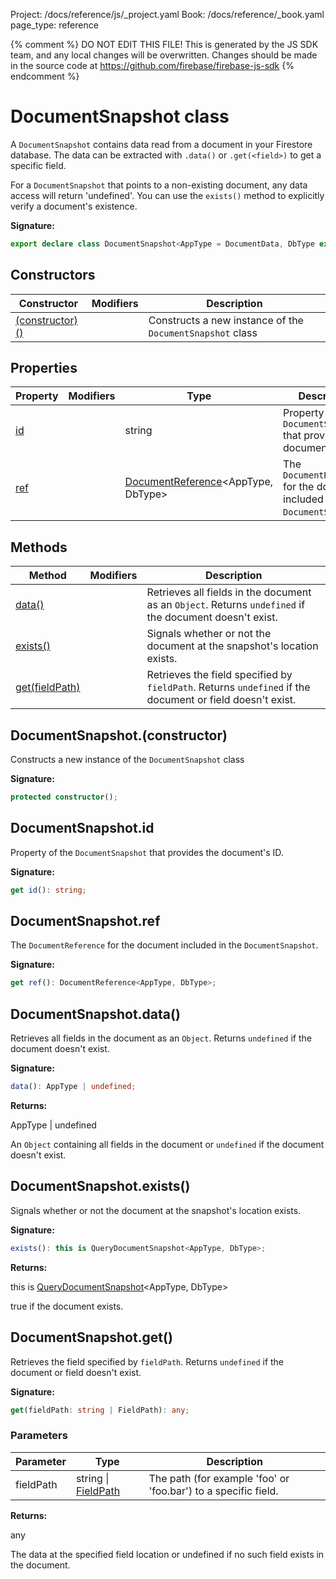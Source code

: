 Project: /docs/reference/js/_project.yaml
Book: /docs/reference/_book.yaml
page_type: reference

{% comment %}
DO NOT EDIT THIS FILE!
This is generated by the JS SDK team, and any local changes will be
overwritten. Changes should be made in the source code at
https://github.com/firebase/firebase-js-sdk
{% endcomment %}

# DocumentSnapshot class
A `DocumentSnapshot` contains data read from a document in your Firestore database. The data can be extracted with `.data()` or `.get(<field>)` to get a specific field.

For a `DocumentSnapshot` that points to a non-existing document, any data access will return 'undefined'. You can use the `exists()` method to explicitly verify a document's existence.

<b>Signature:</b>

```typescript
export declare class DocumentSnapshot<AppType = DocumentData, DbType extends DocumentData = AppType extends DocumentData ? AppType : DocumentData> 
```

## Constructors

|  Constructor | Modifiers | Description |
|  --- | --- | --- |
|  [(constructor)()](./firestore_lite.documentsnapshot.md#documentsnapshotconstructor) |  | Constructs a new instance of the <code>DocumentSnapshot</code> class |

## Properties

|  Property | Modifiers | Type | Description |
|  --- | --- | --- | --- |
|  [id](./firestore_lite.documentsnapshot.md#documentsnapshotid) |  | string | Property of the <code>DocumentSnapshot</code> that provides the document's ID. |
|  [ref](./firestore_lite.documentsnapshot.md#documentsnapshotref) |  | [DocumentReference](./firestore_lite.documentreference.md#documentreference_class)<!-- -->&lt;AppType, DbType&gt; | The <code>DocumentReference</code> for the document included in the <code>DocumentSnapshot</code>. |

## Methods

|  Method | Modifiers | Description |
|  --- | --- | --- |
|  [data()](./firestore_lite.documentsnapshot.md#documentsnapshotdata) |  | Retrieves all fields in the document as an <code>Object</code>. Returns <code>undefined</code> if the document doesn't exist. |
|  [exists()](./firestore_lite.documentsnapshot.md#documentsnapshotexists) |  | Signals whether or not the document at the snapshot's location exists. |
|  [get(fieldPath)](./firestore_lite.documentsnapshot.md#documentsnapshotget) |  | Retrieves the field specified by <code>fieldPath</code>. Returns <code>undefined</code> if the document or field doesn't exist. |

## DocumentSnapshot.(constructor)

Constructs a new instance of the `DocumentSnapshot` class

<b>Signature:</b>

```typescript
protected constructor();
```

## DocumentSnapshot.id

Property of the `DocumentSnapshot` that provides the document's ID.

<b>Signature:</b>

```typescript
get id(): string;
```

## DocumentSnapshot.ref

The `DocumentReference` for the document included in the `DocumentSnapshot`<!-- -->.

<b>Signature:</b>

```typescript
get ref(): DocumentReference<AppType, DbType>;
```

## DocumentSnapshot.data()

Retrieves all fields in the document as an `Object`<!-- -->. Returns `undefined` if the document doesn't exist.

<b>Signature:</b>

```typescript
data(): AppType | undefined;
```
<b>Returns:</b>

AppType \| undefined

An `Object` containing all fields in the document or `undefined` if the document doesn't exist.

## DocumentSnapshot.exists()

Signals whether or not the document at the snapshot's location exists.

<b>Signature:</b>

```typescript
exists(): this is QueryDocumentSnapshot<AppType, DbType>;
```
<b>Returns:</b>

this is [QueryDocumentSnapshot](./firestore_lite.querydocumentsnapshot.md#querydocumentsnapshot_class)<!-- -->&lt;AppType, DbType&gt;

true if the document exists.

## DocumentSnapshot.get()

Retrieves the field specified by `fieldPath`<!-- -->. Returns `undefined` if the document or field doesn't exist.

<b>Signature:</b>

```typescript
get(fieldPath: string | FieldPath): any;
```

### Parameters

|  Parameter | Type | Description |
|  --- | --- | --- |
|  fieldPath | string \| [FieldPath](./firestore_lite.fieldpath.md#fieldpath_class) | The path (for example 'foo' or 'foo.bar') to a specific field. |

<b>Returns:</b>

any

The data at the specified field location or undefined if no such field exists in the document.

